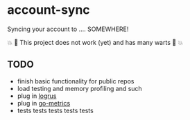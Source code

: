 # account-sync

Syncing your account to .... SOMEWHERE!

:boom: :no_entry_sign:
This project does not work (yet) and has many warts
:no_entry_sign: :boom:

## TODO

- finish basic functionality for public repos
- load testing and memory profiling and such
- plug in [logrus](https://github.com/Sirupsen/logrus)
- plug in [go-metrics](https://github.com/rcrowley/go-metrics)
- tests tests tests tests tests
